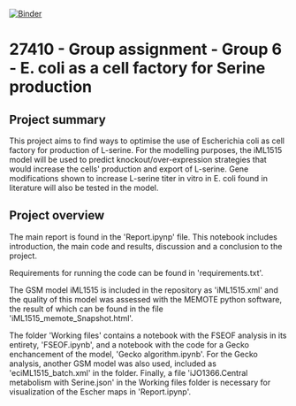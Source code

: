 [![Binder](https://mybinder.org/badge_logo.svg)](https://mybinder.org/v2/gh/27410/[27410-2020-group-project-group-6]/main)

# 27410 - Group assignment - Group 6 - E. coli as a cell factory for Serine production

## Project summary 
This project aims to find ways to optimise the use of Escherichia coli as cell factory for production of L-serine. For the modelling purposes, the iML1515 model will be used to predict knockout/over-expression strategies that would increase the cells' production and export of L-serine. Gene modifications shown to increase L-serine titer in vitro in E. coli found in literature will also be tested in the model. 

## Project overview
The main report is found in the 'Report.ipynp' file. This notebook includes introduction, the main code and results, discussion and a conclusion to the project. 

Requirements for running the code can be found in 'requirements.txt'.

The GSM model iML1515 is included in the repository as 'iML1515.xml' and the quality of this model was assessed with the MEMOTE python software, the result of which can be found in the file 'iML1515_memote_Snapshot.html'. 

The folder 'Working files' contains a notebook with the FSEOF analysis in its entirety, 'FSEOF.ipynb',  and a notebook with the code for a Gecko enchancement of the model, 'Gecko algorithm.ipynb'. For the Gecko analysis, another GSM model was also used, included as 'eciML1515_batch.xml' in the folder. Finally, a file 'iJO1366.Central metabolism with Serine.json' in the Working files folder is necessary for visualization of the Escher maps in 'Report.ipynp'. 
